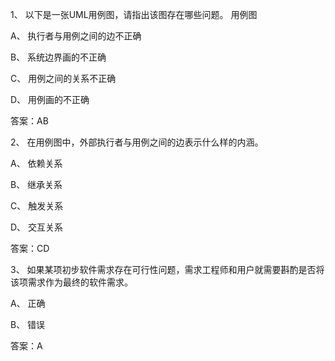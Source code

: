 1、
以下是一张UML用例图，请指出该图存在哪些问题。 用例图 


A、
执行者与用例之间的边不正确


B、
系统边界画的不正确


C、
用例之间的关系不正确


D、
用例画的不正确

答案：AB

2、
在用例图中，外部执行者与用例之间的边表示什么样的内涵。


A、
依赖关系


B、
继承关系


C、
触发关系


D、
交互关系


答案：CD

3、
如果某项初步软件需求存在可行性问题，需求工程师和用户就需要斟酌是否将该项需求作为最终的软件需求。


A、
正确


B、
错误

答案：A
